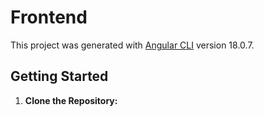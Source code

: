 # Frontend

This project was generated with [Angular CLI](https://github.com/angular/angular-cli) version 18.0.7.

## Getting Started

1. **Clone the Repository:**
   